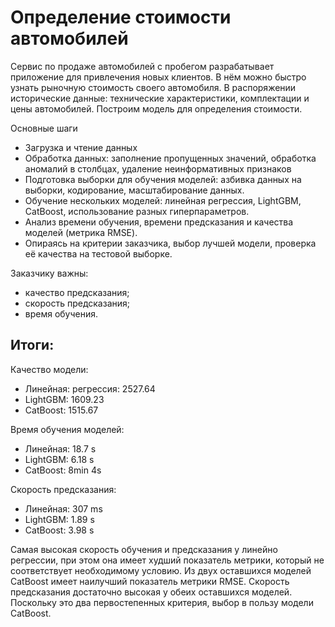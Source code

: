 # Определение стоимости автомобилей

Сервис по продаже автомобилей с пробегом разрабатывает приложение для привлечения новых клиентов. В нём можно быстро узнать рыночную стоимость своего автомобиля. В распоряжении исторические данные: технические характеристики, комплектации и цены автомобилей. Построим модель для определения стоимости.

Основные шаги

- Загрузка и чтение данных
- Обработка данных: заполнение пропущенных значений, обработка аномалий в столбцах, удаление неинформативных признаков
- Подготовка выборки для обучения моделей: азбивка данных на выборки, кодирование, масштабирование данных.
- Обучение нескольких моделей: линейная регрессия, LightGBM, CatBoost, использование разных гиперпараметров.
- Анализ времени обучения, времени предсказания и качества моделей (метрика RMSE).
- Опираясь на критерии заказчика, выбор лучшей модели, проверка её качества на тестовой выборке.

Заказчику важны:
- качество предсказания;
- скорость предсказания;
- время обучения.



## Итоги:

Качество модели:
- Линейная: регрессия: 2527.64
- LightGBM: 1609.23
- CatBoost: 1515.67

Время обучения моделей:
- Линейная: 18.7 s
- LightGBM: 6.18 s
- CatBoost: 8min 4s

Скорость предсказания:
- Линейная: 307 ms
- LightGBM: 1.89 s
- CatBoost: 3.98 s

Самая высокая скорость обучения и предсказания у линейно регрессии, при этом она имеет худший показатель метрики, который не соответствует необходимому условию. 
Из двух оставшихся моделей CatBoost имеет наилучший показатель метрики RMSE. Скорость предсказания достаточно высокая у обеих оставшихся моделей. Поскольку это два первостепенных критерия, выбор в пользу модели CatBoost.
